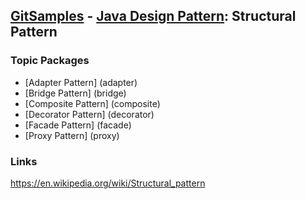 ## [GitSamples](/../../tree/master) - [Java Design Pattern](/../../tree/java-design-pattern): Structural Pattern

### Topic Packages
* [Adapter Pattern] (adapter)
* [Bridge Pattern] (bridge)
* [Composite Pattern] (composite)
* [Decorator Pattern] (decorator)
* [Facade Pattern] (facade)
* [Proxy Pattern] (proxy)

### Links
https://en.wikipedia.org/wiki/Structural_pattern
